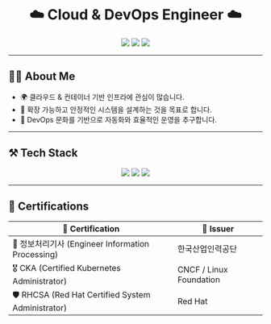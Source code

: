 <!-- 프로필 상단 배너 -->
<h1 align="center">☁️ Cloud & DevOps Engineer ☁️</h1>
<p align="center">
  <img src="https://img.shields.io/badge/Infrastructure-Engineer-326ce5?style=for-the-badge&logo=linux&logoColor=white"/>
  <img src="https://img.shields.io/badge/Cloud-Architect-FF9900?style=for-the-badge&logo=amazonaws&logoColor=white"/>
  <img src="https://img.shields.io/badge/DevOps-Practitioner-FCC624?style=for-the-badge&logo=kubernetes&logoColor=black"/>
</p>

---

## 🧑‍💻 About Me
- 🌍 클라우드 & 컨테이너 기반 인프라에 관심이 많습니다.  
- 🚀 확장 가능하고 안정적인 시스템을 설계하는 것을 목표로 합니다.  
- 🔧 DevOps 문화를 기반으로 자동화와 효율적인 운영을 추구합니다.  

---

## ⚒️ Tech Stack

<p align="center">
  <img src="https://img.shields.io/badge/Kubernetes-326ce5?style=for-the-badge&logo=kubernetes&logoColor=white"/>
  <img src="https://img.shields.io/badge/AWS-FF9900?style=for-the-badge&logo=amazonaws&logoColor=white"/>
  <img src="https://img.shields.io/badge/Linux-FCC624?style=for-the-badge&logo=linux&logoColor=black"/>
</p>

---

## 📜 Certifications

| 🏅 Certification | 📖 Issuer |
|------------------|------------|
| 📝 정보처리기사 (Engineer Information Processing) | 한국산업인력공단 |
| 🎖️ CKA (Certified Kubernetes Administrator) | CNCF / Linux Foundation |
| 🛡️ RHCSA (Red Hat Certified System Administrator) | Red Hat |

